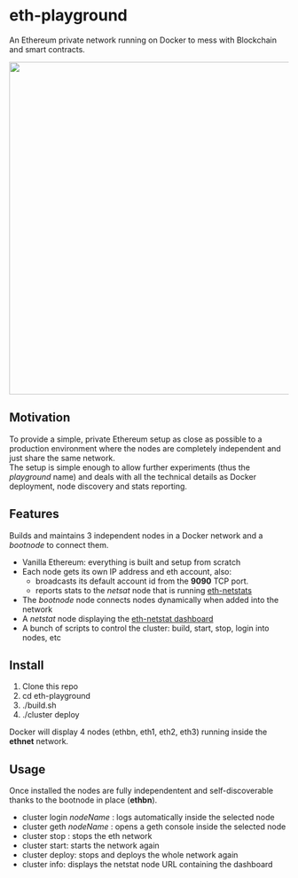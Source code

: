 # eth-playground
An Ethereum private network running on Docker to mess with Blockchain and smart contracts.   
<p align="center">
<img src="https://github.com/rubenafo/eth-playground/blob/master/imgs/eth-stats.png" width="600">
</p>   

## Motivation

To provide a simple, private Ethereum setup as close as possible to a production environment where the nodes are completely independent and just share the same network.   
The setup is simple enough to allow further experiments (thus the *playground* name) and deals with all the technical details as Docker deployment, node discovery and stats reporting.

## Features 

Builds and maintains 3 independent nodes in a Docker network and a *bootnode* to connect them.   
* Vanilla Ethereum: everything is built and setup from scratch
* Each node gets its own IP address and eth account, also:
   * broadcasts its default account id from the **9090** TCP port.
   * reports stats to the *netsat* node that is running [eth-netstats](https://github.com/cubedro/eth-netstats)
* The *bootnode* node connects nodes dynamically when added into the network
* A *netstat* node displaying the [eth-netstat dashboard](https://github.com/cubedro/eth-netstats)
* A bunch of scripts to control the cluster: build, start, stop, login into nodes, etc

## Install

1. Clone this repo
2. cd eth-playground
2. ./build.sh
3. ./cluster deploy

Docker will display 4 nodes (ethbn, eth1, eth2, eth3) running inside the **ethnet** network.

## Usage

Once installed the nodes are fully independentent and self-discoverable thanks to the bootnode in place (**ethbn**).

* cluster login _nodeName_ : logs automatically inside the selected node
* cluster geth _nodeName_  : opens a geth console inside the selected node
* cluster stop : stops the eth network
* cluster start: starts the network again
* cluster deploy: stops and deploys the whole network again
* cluster info: displays the netstat node URL containing the dashboard
